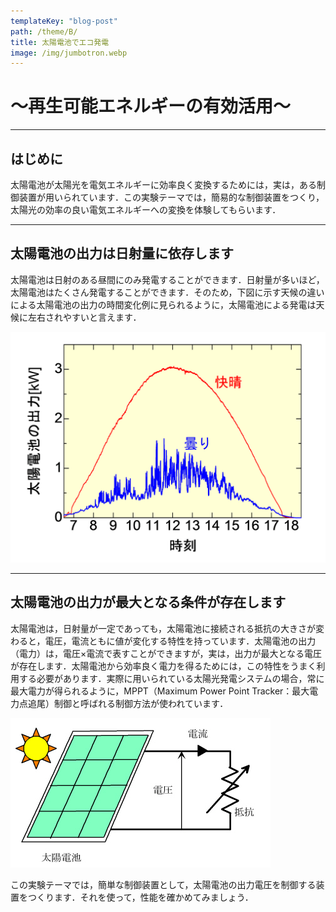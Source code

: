 ```yaml
---
templateKey: "blog-post"
path: /theme/B/
title: 太陽電池でエコ発電
image: /img/jumbotron.webp
---
```

# ～再生可能エネルギーの有効活用～
----

## はじめに

太陽電池が太陽光を電気エネルギーに効率良く変換するためには，実は，ある制御装置が用いられています．この実験テーマでは，簡易的な制御装置をつくり，太陽光の効率の良い電気エネルギーへの変換を体験してもらいます．

---

## 太陽電池の出力は日射量に依存します

太陽電池は日射のある昼間にのみ発電することができます．日射量が多いほど，太陽電池はたくさん発電することができます．そのため，下図に示す天候の違いによる太陽電池の出力の時間変化例に見られるように，太陽電池による発電は天候に左右されやすいと言えます．

![太陽電池の出力](0.png)

---

## 太陽電池の出力が最大となる条件が存在します

太陽電池は，日射量が一定であっても，太陽電池に接続される抵抗の大きさが変わると，電圧，電流ともに値が変化する特性を持っています．太陽電池の出力（電力）は，電圧×電流で表すことができますが，実は，出力が最大となる電圧が存在します．太陽電池から効率良く電力を得るためには，この特性をうまく利用する必要があります．実際に用いられている太陽光発電システムの場合，常に最大電力が得られるように，MPPT（Maximum Power Point Tracker：最大電力点追尾）制御と呼ばれる制御方法が使われています．

![太陽電池の回路図](1.png)

この実験テーマでは，簡単な制御装置として，太陽電池の出力電圧を制御する装置をつくります．それを使って，性能を確かめてみましょう．